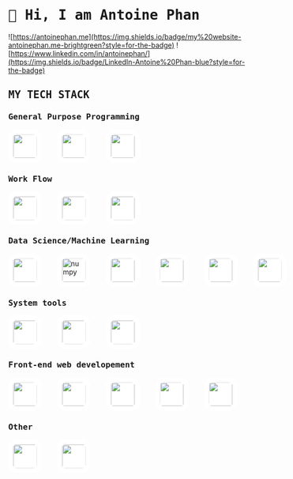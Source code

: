 # 👋 Hi, I am Antoine Phan

![https://antoinephan.me](https://img.shields.io/badge/my%20website-antoinephan.me-brightgreen?style=for-the-badge)
![https://www.linkedin.com/in/antoinephan/](https://img.shields.io/badge/LinkedIn-Antoine%20Phan-blue?style=for-the-badge)

## MY TECH STACK
<h3 class="title"> General Purpose Programming </h3>
<div class="container">
<img class="icon" src="https://cdn.jsdelivr.net/gh/devicons/devicon/icons/c/c-original.svg" />
<img class="icon" src="https://cdn.jsdelivr.net/gh/devicons/devicon/icons/cplusplus/cplusplus-original.svg" />  
<img class="icon" src="https://cdn.jsdelivr.net/gh/devicons/devicon/icons/java/java-original.svg"/>
</div>

<h3 class="title"> Work Flow </h3>
<div class=container> 
<img class="icon" src="https://cdn.jsdelivr.net/gh/devicons/devicon/icons/git/git-plain.svg" />
<img class="icon" src="https://cdn.jsdelivr.net/gh/devicons/devicon/icons/github/github-original.svg" />
<img class="icon" src="https://cdn.jsdelivr.net/gh/devicons/devicon/icons/trello/trello-plain.svg" />
</div>

### Data Science/Machine Learning
<div class=container>
<img class=icon src="https://cdn.jsdelivr.net/gh/devicons/devicon/icons/python/python-original.svg" />
<img class=icon alt=numpy src="https://cdn.jsdelivr.net/gh/devicons/devicon/icons/numpy/numpy-original.svg"/>      
<img class=icon src="https://cdn.jsdelivr.net/gh/devicons/devicon/icons/jupyter/jupyter-original.svg" />
<img class=icon src="https://cdn.jsdelivr.net/gh/devicons/devicon/icons/pytorch/pytorch-original.svg" />
<img class=icon src="https://cdn.jsdelivr.net/gh/devicons/devicon/icons/tensorflow/tensorflow-original.svg" />                 
<img class=icon src="https://cdn.jsdelivr.net/gh/devicons/devicon/icons/pandas/pandas-original.svg" />
</div>

### System tools
<div class=container>
<img class=icon src="https://cdn.jsdelivr.net/gh/devicons/devicon/icons/bash/bash-original.svg"/>
<img class=icon src="https://cdn.jsdelivr.net/gh/devicons/devicon/icons/raspberrypi/raspberrypi-original.svg" />
<img class=icon src="https://cdn.jsdelivr.net/gh/devicons/devicon/icons/arduino/arduino-original.svg" />      
</div>

### Front-end web developement
<div class="container">
<img class=icon src="https://cdn.jsdelivr.net/gh/devicons/devicon/icons/react/react-original.svg" />
<img class=icon src="https://cdn.jsdelivr.net/gh/devicons/devicon/icons/sass/sass-original.svg" />
<img class=icon src="https://cdn.jsdelivr.net/gh/devicons/devicon/icons/javascript/javascript-original.svg" />
<img class=icon src="https://cdn.jsdelivr.net/gh/devicons/devicon/icons/html5/html5-original.svg" />
<img class=icon src="https://cdn.jsdelivr.net/gh/devicons/devicon/icons/css3/css3-original.svg" />

</div>

### Other
<div class=container>
<img class=icon src="https://cdn.jsdelivr.net/gh/devicons/devicon/icons/illustrator/illustrator-plain.svg" />
<img class=icon src="https://cdn.jsdelivr.net/gh/devicons/devicon/icons/premierepro/premierepro-plain.svg" />   
</div>

                   

<style>
    h1,h2,h3{
        font-family: monospace;
    }
    .container{
        display:flex;
        gap:2rem;
        width:100%;
    }
    .container .icon{
        height:3rem;
        background:#ffffff;
        border-radius: 24%;
        padding: 0.6rem;
        border-shadow: 2rem white solid;
    }
</style>



<!--
**notkaramel/notkaramel** is a ✨ _special_ ✨ repository because its `README.md` (this file) appears on your GitHub profile.

Here are some ideas to get you started:

- 🔭 I’m currently working on ...
- 🌱 I’m currently learning ...
- 👯 I’m looking to collaborate on ...
- 🤔 I’m looking for help with ...
- 💬 Ask me about ...
- 📫 How to reach me: ...
- 😄 Pronouns: ...
- ⚡ Fun fact: ...
-->
